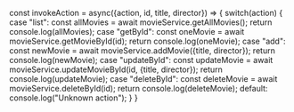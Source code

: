 const invokeAction = async({action, id, title, director}) => {
    switch(action) {
        case "list":
            const allMovies = await movieService.getAllMovies();
            return console.log(allMovies);
        case "getById":
            const oneMovie = await movieService.getMovieById(id);
            return console.log(oneMovie);
        case "add":
            const newMovie = await movieService.addMovie({title, director});
            return console.log(newMovie);
        case "updateById":
            const updateMovie = await movieService.updateMovieById(id, {title, director});
            return console.log(updateMovie);
        case "deleteById":
            const deleteMovie = await movieService.deleteById(id);
            return console.log(deleteMovie);
        default:
            console.log("Unknown action");
    }
}